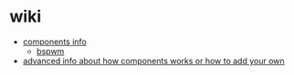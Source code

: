 # wiki

* [components info](COMPONENTS.md)
  * [bspwm](BSPWM.md)
* [advanced info about how components works or how to add your own](DEV.md)
